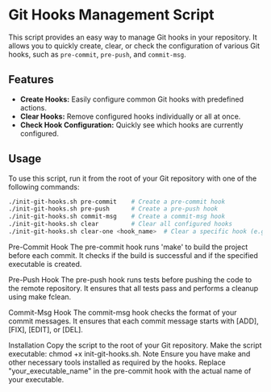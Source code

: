 # Git Hooks Management Script

This script provides an easy way to manage Git hooks in your repository. It allows you to quickly create, clear, or check the configuration of various Git hooks, such as `pre-commit`, `pre-push`, and `commit-msg`.

## Features

- **Create Hooks:** Easily configure common Git hooks with predefined actions.
- **Clear Hooks:** Remove configured hooks individually or all at once.
- **Check Hook Configuration:** Quickly see which hooks are currently configured.

## Usage

To use this script, run it from the root of your Git repository with one of the following commands:

``` bash
./init-git-hooks.sh pre-commit    # Create a pre-commit hook
./init-git-hooks.sh pre-push      # Create a pre-push hook
./init-git-hooks.sh commit-msg    # Create a commit-msg hook
./init-git-hooks.sh clear         # Clear all configured hooks
./init-git-hooks.sh clear-one <hook_name>  # Clear a specific hook (e.g., pre-commit, pre-push, commit-msg)
```
Pre-Commit Hook
The pre-commit hook runs 'make' to build the project before each commit. It checks if the build is successful and if the specified executable is created.

Pre-Push Hook
The pre-push hook runs tests before pushing the code to the remote repository. It ensures that all tests pass and performs a cleanup using make fclean.

Commit-Msg Hook
The commit-msg hook checks the format of your commit messages. It ensures that each commit message starts with [ADD], [FIX], [EDIT], or [DEL].

Installation
Copy the script to the root of your Git repository.
Make the script executable: chmod +x init-git-hooks.sh.
Note
Ensure you have make and other necessary tools installed as required by the hooks.
Replace "your_executable_name" in the pre-commit hook with the actual name of your executable.
